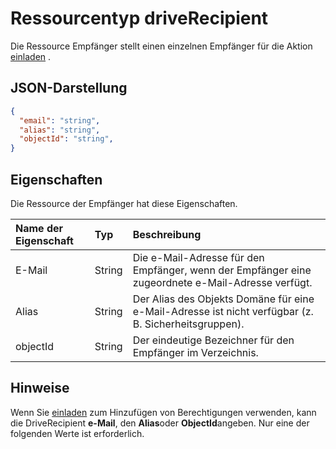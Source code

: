 # <a name="driverecipient-resource-type"></a>Ressourcentyp driveRecipient

Die Ressource Empfänger stellt einen einzelnen Empfänger für die Aktion [einladen](../api/item_invite.md) .

## <a name="json-representation"></a>JSON-Darstellung

<!-- { "blockType": "resource", "@odata.type": "microsoft.graph.driveRecipient", "optionalProperties": ["alias", "objectId", "email"] } -->
```json
{
  "email": "string",
  "alias": "string",
  "objectId": "string",
}
```

## <a name="properties"></a>Eigenschaften
Die Ressource der Empfänger hat diese Eigenschaften.

| Name der Eigenschaft | Typ   | Beschreibung                                                                                             |
|:--------------|:-------|:--------------------------------------------------------------------------------------------------------|
| E-Mail         | String | Die e-Mail-Adresse für den Empfänger, wenn der Empfänger eine zugeordnete e-Mail-Adresse verfügt.                  |
| Alias         | String | Der Alias des Objekts Domäne für eine e-Mail-Adresse ist nicht verfügbar (z. B. Sicherheitsgruppen). |
| objectId      | String | Der eindeutige Bezeichner für den Empfänger im Verzeichnis.                                               |

## <a name="remarks"></a>Hinweise
Wenn Sie [einladen](../api/item_invite.md) zum Hinzufügen von Berechtigungen verwenden, kann die DriveRecipient **e-Mail**, den **Alias**oder **ObjectId**angeben. Nur eine der folgenden Werte ist erforderlich.

<!-- {
  "type": "#page.annotation",
  "description": "Recipients resource defines a single recipient for the sharing invitation and permissions collection.",
  "keywords": "sharing,share,permissions,action.invite,invite,email",
  "section": "documentation"
} -->
